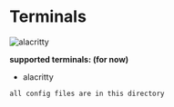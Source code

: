# Terminals

![alacritty](https://cdn.discordapp.com/attachments/803974055485112350/804286882577252362/neofetch.png)

**supported terminals: (for now)**
- alacritty
  
``all config files are in this directory``